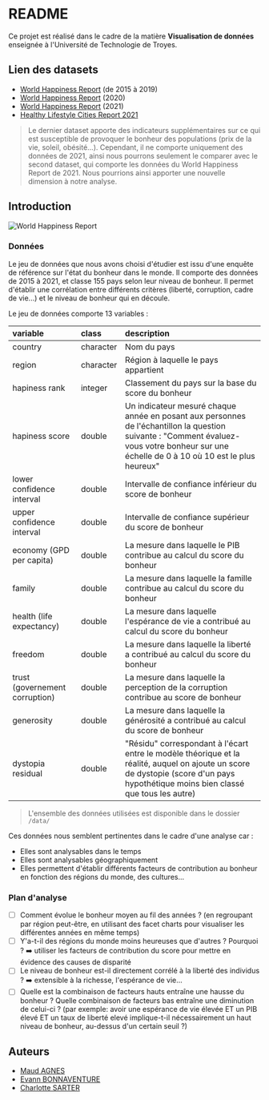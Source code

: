 # README

Ce projet est réalisé dans le cadre de la matière <b>Visualisation de données</b> enseignée à l'Université de Technologie de Troyes.

## Lien des datasets

- [World Happiness Report](https://www.kaggle.com/datasets/unsdsn/world-happiness?select=2017.csv) (de 2015 à 2019)
- [World Happiness Report](https://www.kaggle.com/datasets/londeen/world-happiness-report-2020) (2020)
- [World Happiness Report](https://www.kaggle.com/datasets/ajaypalsinghlo/world-happiness-report-2021?select=world-happiness-report-2021.csv) (2021)
- [Healthy Lifestyle Cities Report 2021](https://www.kaggle.com/datasets/prasertk/healthy-lifestyle-cities-report-2021) 

> Le dernier dataset apporte des indicateurs supplémentaires sur ce qui est susceptible de provoquer le bonheur des populations (prix de la vie, soleil, obésité...). Cependant, il ne comporte uniquement des données de 2021, ainsi nous pourrons seulement le comparer avec le second dataset, qui comporte les données du World Happiness Report de 2021. Nous pourrions ainsi apporter une nouvelle dimension à notre analyse.

## Introduction

![World Happiness Report](https://www.sogeti.com/globalassets/common/1980x660-large-background-image/sogeti/worldhappinessreport2019-1980x660.jpg)

### Données

Le jeu de données que nous avons choisi d'étudier est issu d'une enquête de référence sur l'état du bonheur dans le monde. Il comporte des données de 2015 à 2021, et classe 155 pays selon leur niveau de bonheur. Il permet d'établir une corrélation entre différents critères (liberté, corruption, cadre de vie...) et le niveau de bonheur qui en découle.

Le jeu de données comporte 13 variables : 
  
|variable                  |class     |description |
|:-------------------------|:---------|:-----------|
|country                   |character | Nom du pays |
|region                    |character | Région à laquelle le pays appartient |
|hapiness rank             |integer   | Classement du pays sur la base du score du bonheur |
|hapiness score            |double    | Un indicateur mesuré chaque année en posant aux personnes de l'échantillon la question suivante : "Comment évaluez-vous votre bonheur sur une échelle de 0 à 10 où 10 est le plus heureux" |
|lower confidence interval |double    | Intervalle de confiance inférieur du score de bonheur |
|upper confidence interval |double    | Intervalle de confiance supérieur du score de bonheur |
|economy (GPD per capita)  |double    | La mesure dans laquelle le PIB contribue au calcul du score du bonheur |
|family                    |double    | La mesure dans laquelle la famille contribue au calcul du score du bonheur |
|health (life expectancy)  |double    | La mesure dans laquelle l'espérance de vie a contribué au calcul du score du bonheur |
|freedom                   |double    | La mesure dans laquelle la liberté a contribué au calcul du score du bonheur |
|trust (governement corruption)|double| La mesure dans laquelle la perception de la corruption contribue au score de bonheur |
|generosity                |double    | La mesure dans laquelle la générosité a contribué au calcul du score de bonheur |
|dystopia residual         |double    | "Résidu" correspondant à l'écart entre le modèle théorique et la réalité, auquel on ajoute un score de dystopie (score d'un pays hypothétique moins bien classé que tous les autre) |


> L'ensemble des données utilisées est disponible dans le dossier `/data/`

Ces données nous semblent pertinentes dans le cadre d'une analyse car :
- Elles sont analysables dans le temps
- Elles sont analysables géographiquement
- Elles permettent d'établir différents facteurs de contribution au bonheur en fonction des régions du monde, des cultures...

### Plan d'analyse

- [ ] Comment évolue le bonheur moyen au fil des années ? (en regroupant par région peut-être, en utilisant des facet charts pour visualiser les différentes années en même temps)
- [ ] Y'a-t-il des régions du monde moins heureuses que d'autres ? Pourquoi ? :arrow_right: utiliser les facteurs de contribution du score pour mettre en évidence des causes de disparité
- [ ] Le niveau de bonheur est-il directement corrélé à la liberté des individus ? :arrow_right: extensible à la richesse, l'espérance de vie...
- [ ] Quelle est la combinaison de facteurs hauts entraîne une hausse du bonheur ? Quelle combinaison de facteurs bas entraîne une diminution de celui-ci ? (par exemple: avoir une espérance de vie élevée ET un PIB élevé ET un taux de liberté elevé implique-t-il nécessairement un haut niveau de bonheur, au-dessus d'un certain seuil ?)

## Auteurs

- [Maud AGNES](https://github.com/Maud-agns)
- [Evann BONNAVENTURE](https://github.com/evann8042)
- [Charlotte SARTER](https://github.com/charlottesarter)
